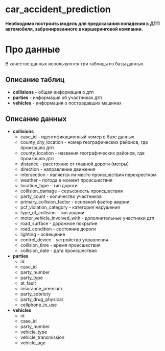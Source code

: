 # car_accident_prediction
**Необходимо построить модель для предсказания попадения в ДТП автомобиля, забронированного в каршеринговой компании.**
# Про данные
В качестве данных используются три таблицы из базы данных.
## Описание таблиц
- **collisions** - общая информация о дтп
- **parties** - информация об участниках дтп
- **vehicles** - информация о пострадавших машинах
## Описание данных
- **collisions**
  - case_id - идентификационный номер в базе данных
  - county_city_location - номер географических районов, где произошло дтп
  - county_location - названия географических районов, где произошло дтп
  - distance - расстояние от главной дороги (метры)
  - direction - направление движения
  - intersection - является ли место происшествия перекрестком
  - weather - погода в момент происшествия
  - location_type - тип дороги
  - collision_damage - серъезность происшествия
  - party_count - количество участников
  - primary_collision_factor - основной фактор аварии
  - pcf_violation_category - категория нарушения
  - type_of_collision - тип аварии
  - motor_vehicle_involved_with - дополнительные участники дтп
  - road_surface - дорожное покрытие
  - road_condition - состояние дороги
  - lighting - освещение
  - control_device - устройство управления
  - collision_time - время происшествия
  - collision_date - дата происшествия
- **parties**
  - id
  - case_id
  - party_number
  - party_type
  - at_fault
  - insurance_premium
  - party_sobriety
  - party_drug_physical
  - cellphone_in_use
- **vehicles**
  - id
  - case_id
  - party_number
  - vehicle_type
  - vehicle_transmission
  - vehicle_age
